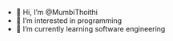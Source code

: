 - 👋 Hi, I’m @MumbiThoithi
- 👀 I’m interested in programming
- 🌱 I’m currently learning software engineering

<!---
MumbiThoithi/MumbiThoithi is a ✨ special ✨ repository because its `README.md` (this file) appears on your GitHub profile.
You can click the Preview link to take a look at your changes.
--->
